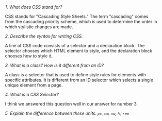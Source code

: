 *1. What does CSS stand for?*

CSS stands for "Cascading Style Sheets." The term "cascading" comes from the cascading priority scheme, which is used to determine the order in which stylistic changes are made.

*2. Describe the syntax for writing CSS.*

A line of CSS code consists of a selector and a declaration block. The selector chooses which HTML element to style, and the declaration block chooses how to style it.

*3. What is a class? How is it different from an ID?*

A class is a selector that is used to define style rules for elements with specific attributes. It is different from an ID selector which selects a single unique element from a page.

*4. What is a CSS Selector?*

I think we answered this question well in our answer for number 3.

*5. Explain the difference between these units: `px`, `em`, `vw`, `%`, `rem`*
